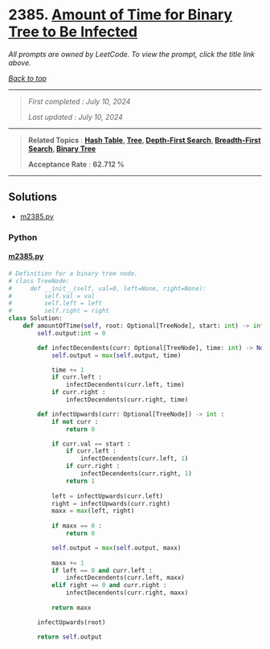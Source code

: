 # 2385. [Amount of Time for Binary Tree to Be Infected](<https://leetcode.com/problems/amount-of-time-for-binary-tree-to-be-infected>)

*All prompts are owned by LeetCode. To view the prompt, click the title link above.*

*[Back to top](<../README.md>)*

------

> *First completed : July 10, 2024*
>
> *Last updated : July 10, 2024*

------

> **Related Topics** : **[Hash Table](<by_topic/Hash Table.md>), [Tree](<by_topic/Tree.md>), [Depth-First Search](<by_topic/Depth-First Search.md>), [Breadth-First Search](<by_topic/Breadth-First Search.md>), [Binary Tree](<by_topic/Binary Tree.md>)**
>
> **Acceptance Rate** : **62.712 %**

------

## Solutions

- [m2385.py](<../my-submissions/m2385.py>)
### Python
#### [m2385.py](<../my-submissions/m2385.py>)
```Python
# Definition for a binary tree node.
# class TreeNode:
#     def __init__(self, val=0, left=None, right=None):
#         self.val = val
#         self.left = left
#         self.right = right
class Solution:
    def amountOfTime(self, root: Optional[TreeNode], start: int) -> int:
        self.output:int = 0

        def infectDecendents(curr: Optional[TreeNode], time: int) -> None :
            self.output = max(self.output, time)

            time += 1
            if curr.left :
                infectDecendents(curr.left, time)
            if curr.right :
                infectDecendents(curr.right, time)

        def infectUpwards(curr: Optional[TreeNode]) -> int :
            if not curr :
                return 0

            if curr.val == start :
                if curr.left :
                    infectDecendents(curr.left, 1)
                if curr.right :
                    infectDecendents(curr.right, 1)
                return 1
            
            left = infectUpwards(curr.left)
            right = infectUpwards(curr.right)
            maxx = max(left, right)
            
            if maxx == 0 :
                return 0

            self.output = max(self.output, maxx)
            
            maxx += 1
            if left == 0 and curr.left :
                infectDecendents(curr.left, maxx)
            elif right == 0 and curr.right :
                infectDecendents(curr.right, maxx)
            
            return maxx

        infectUpwards(root)

        return self.output
```

